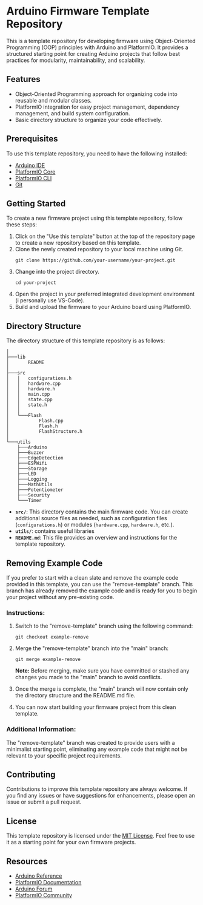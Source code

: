 # Arduino Firmware Template Repository

This is a template repository for developing firmware using Object-Oriented Programming (OOP) principles with Arduino and PlatformIO. It provides a structured starting point for creating Arduino projects that follow best practices for modularity, maintainability, and scalability.

## Features

- Object-Oriented Programming approach for organizing code into reusable and modular classes.
- PlatformIO integration for easy project management, dependency management, and build system configuration.
- Basic directory structure to organize your code effectively.

## Prerequisites

To use this template repository, you need to have the following installed:

- [Arduino IDE](https://www.arduino.cc/en/software)
- [PlatformIO Core](https://platformio.org/platformio-ide)
- [PlatformIO CLI](https://docs.platformio.org/en/latest/core/installation.html)
- [Git](https://git-scm.com/)

## Getting Started

To create a new firmware project using this template repository, follow these steps:

1. Click on the "Use this template" button at the top of the repository page to create a new repository based on this template.
2. Clone the newly created repository to your local machine using Git.
   ```
   git clone https://github.com/your-username/your-project.git
   ```
3. Change into the project directory.
   ```
   cd your-project
   ```
4. Open the project in your preferred integrated development environment (i personally use VS-Code).
5. Build and upload the firmware to your Arduino board using PlatformIO.

## Directory Structure

The directory structure of this template repository is as follows:

```
│
├───lib
│       README
│
├───src
│   │   configurations.h
│   │   hardware.cpp
│   │   hardware.h
│   │   main.cpp
│   │   state.cpp
│   │   state.h
│   │
│   └───Flash
│           Flash.cpp
│           Flash.h
│           FlashStructure.h
│
└───utils
    ├───Arduino
    ├───Buzzer
    ├───EdgeDetection
    ├───ESPWifi
    ├───Storage
    ├───LED
    ├───Logging
    ├───MathUtils
    ├───Potentiometer
    ├───Security
    └───Timer

```

- **`src/`**: This directory contains the main firmware code. You can create additional source files as needed, such as configuration files (`configurations.h`) or modules (`hardware.cpp`, `hardware.h`, etc.).
- **`utils/`**: contains useful libraries
- **`README.md`**: This file provides an overview and instructions for the template repository.

## Removing Example Code

If you prefer to start with a clean slate and remove the example code provided in this template, you can use the "remove-template" branch. This branch has already removed the example code and is ready for you to begin your project without any pre-existing code.

### Instructions:

1. Switch to the "remove-template" branch using the following command:

   ```
   git checkout example-remove
   ```
2. Merge the "remove-template" branch into the "main" branch:

   ```
   git merge example-remove
   ```

   **Note:** Before merging, make sure you have committed or stashed any changes you made to the "main" branch to avoid conflicts.
3. Once the merge is complete, the "main" branch will now contain only the directory structure and the README.md file.
4. You can now start building your firmware project from this clean template.

### Additional Information:

The "remove-template" branch was created to provide users with a minimalist starting point, eliminating any example code that might not be relevant to your specific project requirements.

## Contributing

Contributions to improve this template repository are always welcome. If you find any issues or have suggestions for enhancements, please open an issue or submit a pull request.

## License

This template repository is licensed under the [MIT License](LICENSE). Feel free to use it as a starting point for your own firmware projects.

## Resources

- [Arduino Reference](https://www.arduino.cc/reference/en/)
- [PlatformIO Documentation](https://docs.platformio.org/)
- [Arduino Forum](https://forum.arduino.cc/)
- [PlatformIO Community](https://community.platformio.org/)
